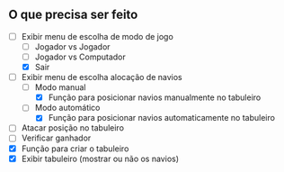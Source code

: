 ## O que precisa ser feito
- [ ] Exibir menu de escolha de modo de jogo
  - [ ] Jogador vs Jogador
  - [ ] Jogador vs Computador
  - [x] Sair
- [ ] Exibir menu de escolha alocação de navios
  - [ ] Modo manual
    - [x] Função para posicionar navios manualmente no tabuleiro
  - [ ] Modo automático
    - [x] Função para posicionar navios automaticamente no tabuleiro
- [ ] Atacar posição no tabuleiro
- [ ] Verificar ganhador
- [x] Função para criar o tabuleiro
- [x] Exibir tabuleiro (mostrar ou não os navios)
